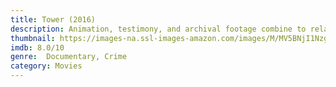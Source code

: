```yaml
---
title: Tower (2016)
description: Animation, testimony, and archival footage combine to relate the events of August 1, 1966 when a gunman opened fire from the University of Texas clock tower, killing 16 people.
thumbnail: https://images-na.ssl-images-amazon.com/images/M/MV5BNjI1Nzg3NTgyOV5BMl5BanBnXkFtZTgwNzIwMjIxMDI@._V1_QL50_SY1000_CR0,0,666,1000_AL_.jpg
imdb: 8.0/10
genre:  Documentary, Crime
category: Movies
---
```

